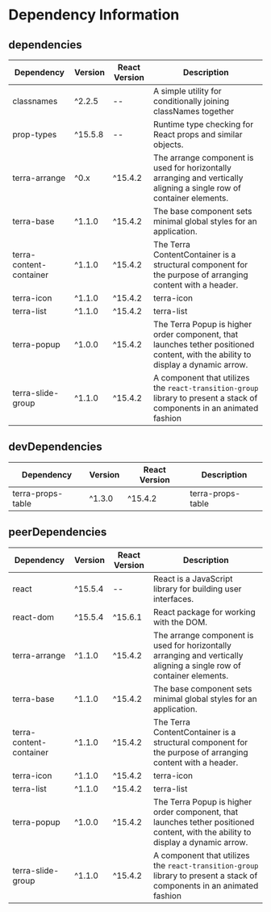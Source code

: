 # Dependency Information

## dependencies
| Dependency | Version | React Version | Description |
|-|-|-|-|
| classnames | ^2.2.5 | -- | A simple utility for conditionally joining classNames together |
| prop-types | ^15.5.8 | -- | Runtime type checking for React props and similar objects. |
| terra-arrange | ^0.x | ^15.4.2 | The arrange component is used for horizontally arranging and vertically aligning a single row of container elements. |
| terra-base | ^1.1.0 | ^15.4.2 | The base component sets minimal global styles for an application. |
| terra-content-container | ^1.1.0 | ^15.4.2 | The Terra ContentContainer is a structural component for the purpose of arranging content with a header. |
| terra-icon | ^1.1.0 | ^15.4.2 | terra-icon |
| terra-list | ^1.1.0 | ^15.4.2 | terra-list |
| terra-popup | ^1.0.0 | ^15.4.2 | The Terra Popup is higher order component, that launches tether positioned content, with the ability to display a dynamic arrow. |
| terra-slide-group | ^1.1.0 | ^15.4.2 | A component that utilizes the `react-transition-group` library to present a stack of components in an animated fashion |

## devDependencies
| Dependency | Version | React Version | Description |
|-|-|-|-|
| terra-props-table | ^1.3.0 | ^15.4.2 | terra-props-table |

## peerDependencies
| Dependency | Version | React Version | Description |
|-|-|-|-|
| react | ^15.5.4 | -- | React is a JavaScript library for building user interfaces. |
| react-dom | ^15.5.4 | ^15.6.1 | React package for working with the DOM. |
| terra-arrange | ^1.1.0 | ^15.4.2 | The arrange component is used for horizontally arranging and vertically aligning a single row of container elements. |
| terra-base | ^1.1.0 | ^15.4.2 | The base component sets minimal global styles for an application. |
| terra-content-container | ^1.1.0 | ^15.4.2 | The Terra ContentContainer is a structural component for the purpose of arranging content with a header. |
| terra-icon | ^1.1.0 | ^15.4.2 | terra-icon |
| terra-list | ^1.1.0 | ^15.4.2 | terra-list |
| terra-popup | ^1.0.0 | ^15.4.2 | The Terra Popup is higher order component, that launches tether positioned content, with the ability to display a dynamic arrow. |
| terra-slide-group | ^1.1.0 | ^15.4.2 | A component that utilizes the `react-transition-group` library to present a stack of components in an animated fashion |

